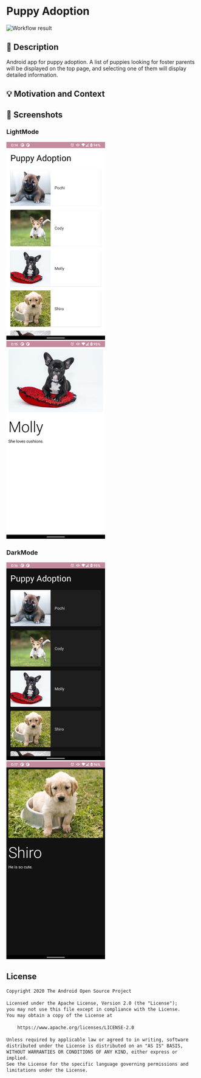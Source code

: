 # Puppy Adoption
![Workflow result](https://github.com/citrous/android-dev-challenge-compose-week1/workflows/Check/badge.svg)


## :scroll: Description
Android app for puppy adoption. A list of puppies looking for foster parents will be displayed on the top page, and selecting one of them will display detailed information.


## :bulb: Motivation and Context


## :camera_flash: Screenshots
<!-- You can add more screenshots here if you like -->

### LightMode
<div>
  <img src="https://github.com/citrous/android-dev-challenge-compose-week1/blob/main/results/screenshot_1.png" width="260">
  <img src="https://github.com/citrous/android-dev-challenge-compose-week1/blob/main/results/screenshot_2.png" width="260">
</div>

### DarkMode
<div>
  <img src="https://github.com/citrous/android-dev-challenge-compose-week1/blob/main/results/screenshot_3.png" width="260">
  <img src="https://github.com/citrous/android-dev-challenge-compose-week1/blob/main/results/screenshot_4.png" width="260">
</div>

## License
```
Copyright 2020 The Android Open Source Project

Licensed under the Apache License, Version 2.0 (the "License");
you may not use this file except in compliance with the License.
You may obtain a copy of the License at

    https://www.apache.org/licenses/LICENSE-2.0

Unless required by applicable law or agreed to in writing, software
distributed under the License is distributed on an "AS IS" BASIS,
WITHOUT WARRANTIES OR CONDITIONS OF ANY KIND, either express or implied.
See the License for the specific language governing permissions and
limitations under the License.
```
